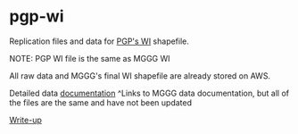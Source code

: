 
# pgp-wi

Replication files and data for [PGP's WI](https://github.com/mggg-states/WI-shapefiles) shapefile.

NOTE: PGP WI file is the same as MGGG WI

All raw data and MGGG's final WI shapefile are already stored on AWS. 

Detailed data [documentation](https://docs.google.com/document/d/1qTgRii78KPWp4hfAG9CtSZFGQi-iHFS35drfeNVYHa4/edit?usp=sharing)
^Links to MGGG data documentation, but all of the files are the same and have not been updated
   
[Write-up](https://docs.google.com/document/d/108Of_3pij2fz6vqn_ZKQ-LvVeAt2F4gYt2C2CDkz4Lk/edit?usp=sharing)
